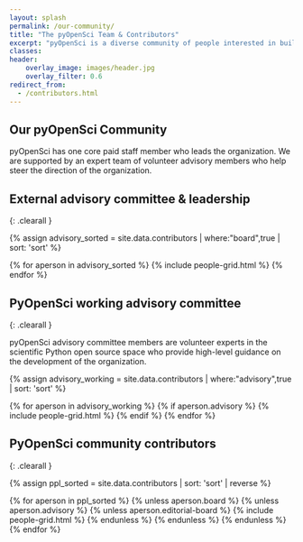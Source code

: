 ```yaml
---
layout: splash
permalink: /our-community/
title: "The pyOpenSci Team & Contributors"
excerpt: "pyOpenSci is a diverse community of people interested in building a community of practice around scientific software written in Python."
classes:
header:
    overlay_image: images/header.jpg
    overlay_filter: 0.6
redirect_from:
  - /contributors.html
---
```


## Our pyOpenSci Community 

<!-- 
{{ site.data.contributors | size }} people have contributed to pyOpenSci as
of today! 
TODO add this advisory committee role to the governance 
-->

pyOpenSci has one core paid staff member who leads the organization. We are supported 
by an expert team of volunteer advisory members who help steer the direction of the organization.

## External advisory committee & leadership
{: .clearall }

{% assign advisory_sorted = site.data.contributors | where:"board",true | sort: 'sort' %}

<div class="entries-grid">
{% for aperson in advisory_sorted %}
  {% include people-grid.html  %}
{% endfor %}
</div>

## PyOpenSci working advisory committee 
{: .clearall }

pyOpenSci advisory committee members are volunteer experts in the scientific Python open 
source space who provide high-level guidance on the development of the organization. 

{% assign advisory_working = site.data.contributors | where:"advisory",true | sort: 'sort' %}

<div class="entries-grid">
{% for aperson in advisory_working %}
  {% if aperson.advisory %}
    {% include people-grid.html  %}
 {% endif %}
{% endfor %}
</div>


## PyOpenSci community contributors
{: .clearall }

{% assign ppl_sorted = site.data.contributors | sort: 'sort' | reverse %}

<div class="entries-grid">
{% for aperson in ppl_sorted %}
  {% unless aperson.board %}
  {% unless aperson.advisory %}
  {% unless aperson.editorial-board %}
    {% include people-grid.html  %}
  {% endunless %}
  {% endunless %}
  {% endunless %}
{% endfor %}
</div>




